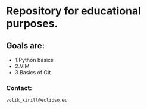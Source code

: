# Repository for educational purposes.
## Goals are:
* 1.Python basics
* 2.VIM
* 3.Basics of Git
### Contact:
	volik_kirill@eclipso.eu
	
